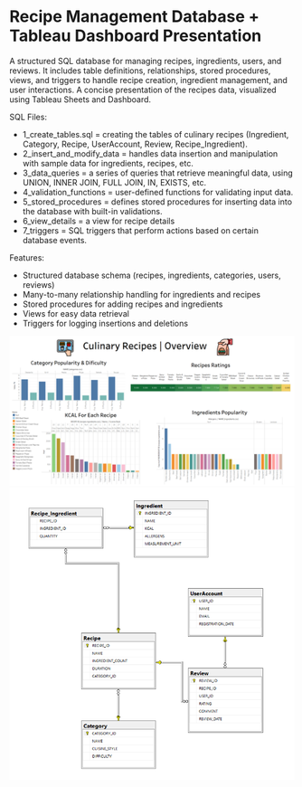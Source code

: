 # Recipe Management Database + Tableau Dashboard Presentation

  A structured SQL database for managing recipes, ingredients, users, and reviews. It includes table definitions, relationships, stored procedures, views, and triggers to handle recipe creation, ingredient management, and user interactions.
  A concise presentation of the recipes data, visualized using Tableau Sheets and Dashboard.


SQL Files:
  - 1_create_tables.sql = creating the tables of culinary recipes (Ingredient, Category, Recipe, UserAccount, Review, Recipe_Ingredient).
  - 2_insert_and_modify_data = handles data insertion and manipulation with sample data for ingredients, recipes, etc.
  - 3_data_queries = a series of queries that retrieve meaningful data, using UNION, INNER JOIN, FULL JOIN, IN, EXISTS, etc.
  - 4_validation_functions = user-defined functions for validating input data.
  - 5_stored_procedures = defines stored procedures for inserting data into the database with built-in validations.
  - 6_view_details = a view for recipe details
  - 7_triggers = SQL triggers that perform actions based on certain database events.
  
  Features:
   - Structured database schema (recipes, ingredients, categories, users, reviews)
   - Many-to-many relationship handling for ingredients and recipes
   - Stored procedures for adding recipes and ingredients
   - Views for easy data retrieval
   - Triggers for logging insertions and deletions


![Recipe Dashboard](dashboard.png)
![Recipe SQL Diagram](diagram.png)
